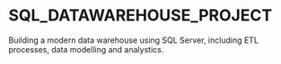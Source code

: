 # SQL_DATAWAREHOUSE_PROJECT
Building a modern data warehouse using SQL Server, including ETL processes, data modelling and analystics.
